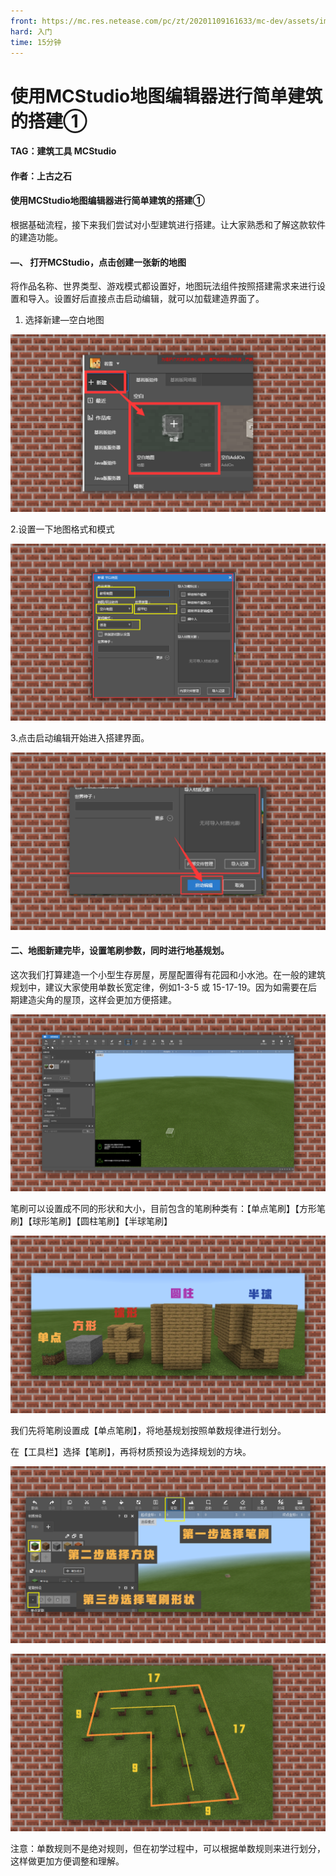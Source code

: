 ```yaml
---
front: https://mc.res.netease.com/pc/zt/20201109161633/mc-dev/assets/img/3_6.b846242f.png
hard: 入门
time: 15分钟
---
```


# 使用MCStudio地图编辑器进行简单建筑的搭建①



#### TAG：建筑工具 MCStudio

#### 作者：上古之石



####  使用MCStudio地图编辑器进行简单建筑的搭建①

根据基础流程，接下来我们尝试对小型建筑进行搭建。让大家熟悉和了解这款软件的建造功能。



#### —、 打开MCStudio，点击创建一张新的地图

将作品名称、世界类型、游戏模式都设置好，地图玩法组件按照搭建需求来进行设置和导入。设置好后直接点击启动编辑，就可以加载建造界面了。

1. 选择新建—空白地图

![](./images/3_1.png)



2.设置一下地图格式和模式

![](./images/3_2.png)



3.点击启动编辑开始进入搭建界面。

![](./images/3_3.png)



#### 二、地图新建完毕，设置笔刷参数，同时进行地基规划。

这次我们打算建造一个小型生存房屋，房屋配置得有花园和小水池。在一般的建筑规划中，建议大家使用单数长宽定律，例如1-3-5 或 15-17-19。因为如需要在后期建造尖角的屋顶，这样会更加方便搭建。

![](./images/3_4.png)



笔刷可以设置成不同的形状和大小，目前包含的笔刷种类有：【单点笔刷】【方形笔刷】【球形笔刷】【圆柱笔刷】【半球笔刷】

![](./images/3_5.png)



我们先将笔刷设置成【单点笔刷】，将地基规划按照单数规律进行划分。

在【工具栏】选择【笔刷】，再将材质预设为选择规划的方块。

![](./images/3_6.png)



![](./images/3_7.png)



注意：单数规则不是绝对规则，但在初学过程中，可以根据单数规则来进行划分，这样做更加方便调整和理解。